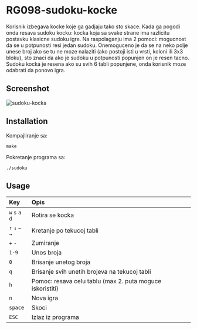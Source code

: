 # RG098-sudoku-kocke
Korisnik izbegava kocke koje ga gadjaju tako sto skace. Kada ga pogodi onda resava sudoku kocku: kocka koja sa svake strane ima razlicitu postavku klasicne sudoku igre.
Na raspolaganju ima 2 pomoci: mogucnost da se u potpunosti resi jedan sudoku.
Onemoguceno je da se na neko polje unese broj ako se tu ne moze nalaziti (ako postoji isti u vrsti, koloni ili 3x3 bloku), sto znaci da ako je sudoku u potpunosti popunjen on je resen tacno.
Sudoku kocka je resena ako su svih 6 tabli popunjene, onda korisnik moze odabrati da ponovo igra.

## Screenshot

![sudoku-kocka](https://raw.githubusercontent.com/MATF-RG17/RG098-sudoku-kocke/master/Screenshots/2018-01-05.png)

## Installation

Kompajliranje sa:

`make`

Pokretanje programa sa:

`./sudoku`

## Usage

| **Key** | **Opis** |
| :---  | :--- |
| `w` `s` `a` `d` | Rotira se kocka |
| `↑` `↓` `←` `→`   | Kretanje po tekucoj tabli  |
| `+` `-` | Zumiranje |
| `1-9` | Unos broja |
| `0` | Brisanje unetog broja |
| `q` | Brisanje svih unetih brojeva na tekucoj tabli |
| `h` | Pomoc: resava celu tablu (max 2. puta moguce iskoristiti) |
| `n`  | Nova igra  |
| `space`  | Skoci |
| `ESC` | Izlaz iz programa |

